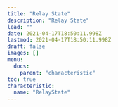 ```yaml
---
title: "Relay State"
description: "Relay State"
lead: ""
date: 2021-04-17T18:50:11.998Z
lastmod: 2021-04-17T18:50:11.998Z
draft: false
images: []
menu:
  docs:
    parent: "characteristic"
toc: true
characteristic:
  name: "RelayState"
---
```

